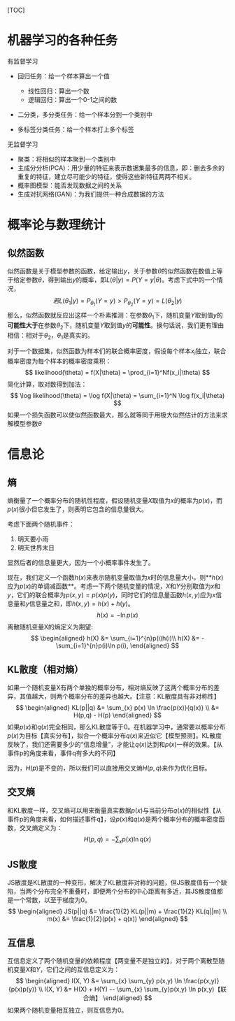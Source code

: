 [TOC]

# 机器学习的各种任务

有监督学习

- 回归任务：给一个样本算出一个值
  - 线性回归：算出一个数
  - 逻辑回归：算出一个0-1之间的数

- 二分类，多分类任务：给一个样本分到一个类别中
- 多标签分类任务：给一个样本打上多个标签

无监督学习

- 聚类：将相似的样本聚到一个类别中
- 主成分分析(PCA)：用少量的特征来表示数据集最多的信息，即：删去多余的重复的特征，建立尽可能少的特征，使得这些新特征两两不相关。
- 概率图模型：能否发现数据之间的关系
- 生成对抗网络(GAN)：为我们提供一种合成数据的方法

# 概率论与数理统计

## 似然函数

似然函数是关于模型参数的函数，给定输出$y$，关于参数$\theta$的似然函数在数值上等于给定参数$\theta$，得到输出$y$的概率，即$L{ \left(\theta \left|y \right. \right) }=P{ \left(Y=y|\theta \right) }$。考虑下式中的一个情况，
$$
若L(\theta_1|y) = P_{\theta_1}(Y=y) > P_{\theta_2}(Y=y) = L(\theta_2|y)
$$
那么，似然函数就反应出这样一个朴素推测：在参数$\theta_1$下，随机变量$Y$取到值$y$的**可能性大于**在参数$\theta_2$下，随机变量$Y$取到值$y$的**可能性**。换句话说，我们更有理由相信：相对于$\theta_2$，$\theta_1$是真实的。

对于一个数据集，似然函数为样本们的联合概率密度，假设每个样本$x_i$独立，联合概率密度为每个样本的概率密度乘积：
$$
likelihood(\theta) = f(X|\theta) = \prod_{i=1}^Nf(x_i|\theta)
$$
简化计算，取对数得到加法：
$$
\log likelihood(\theta) = \log f(X|\theta) = \sum_{i=1}^N \log f(x_i|\theta)
$$
如果一个损失函数可以使似然函数最大，那么就等同于用极大似然估计的方法来求解模型参数$\theta$

# 信息论

## 熵

熵衡量了一个概率分布的随机性程度，假设随机变量$X$取值为$x$的概率为$p(x)$，而$p(x)$很小但它发生了，则表明它包含的信息量很大。

考虑下面两个随机事件：

1. 明天要小雨
2. 明天世界末日

显然后者的信息量更大，因为一个小概率事件发生了。

现在，我们定义一个函数$h(x)$来表示随机变量取值为$x$时的信息量大小，则**$h(x)$应为$p(x)$的单调减函数**。考虑一下两个随机变量的情况，$X$和$Y$分别取值为$x$和$y$，它们的联合概率为$p(x, y) = p(x)p(y)$，同时它们的信息量函数$h(x,y)$应为$x$信息量和$y$信息量之和，即$h(x,y) = h(x) + h(y)$。
$$
h(x) = -\ln p(x)
$$
离散随机变量X的熵定义为期望:
$$
\begin{aligned}
h(X) &= \sum_{i=1}^{n}p(i)h(i)\\
h(X) &= -\sum_{i=1}^{n}p(i)\ln p(i),
\end{aligned}
$$

## KL散度（相对熵）

如果一个随机变量X有两个单独的概率分布，相对熵反映了这两个概率分布的差异，其值越大，则两个概率分布的差异也越大。【注意：KL散度具有非对称性】
$$
\begin{aligned}
KL(p||q) &= \sum_{x} p(x) \ln \frac{p(x)}{q(x)} \\
&= H(p,q) - H(p)
\end{aligned}
$$
如果$p(x)$和$q(x)$完全相同，那么KL散度等于0。在机器学习中，通常要以概率分布$p(x)$为目标【真实分布】，拟合一个概率分布$q(x)$来近似它【模型预测】。KL散度反映了，我们还需要多少的“信息增量”，才能让$q(x)$达到和$p(x)$一样的效果。【从事件p的角度来看，事件q有多大的不同】

因为，$H(p)$是不变的，所以我们可以直接用交叉熵$H(p,q)$来作为优化目标。

## 交叉熵

和KL散度一样，交叉熵可以用来衡量真实数据$p(x)$与当前分布$q(x)$的相似性【从事件p的角度来看，如何描述事件q】，设$p(x)$和$q(x)$是两个概率分布的概率密度函数，交叉熵定义为：
$$
H(p, q) = - \sum_{x}p(x)\ln q(x)
$$

## JS散度

JS散度是KL散度的一种变形，解决了KL散度非对称的问题，但JS散度值有一个缺陷，当两个分布完全不重叠时，即便两个分布的中心距离有多近，其JS散度值都是一个常数，以至于梯度为0。
$$
\begin{aligned}
JS(p||q) &= \frac{1}{2} KL(p||m) + \frac{1}{2} KL(q||m) \\
m(x) &= \frac{1}{2}(p(x) + q(x))
\end{aligned}
$$

## 互信息

互信息定义了两个随机变量的依赖程度【两变量不是独立的】，对于两个离散型随机变量$X$和$Y$，它们之间的互信息定义为：
$$
\begin{aligned}
I(X, Y) &= \sum_{x} \sum_{y} p(x,y) \ln \frac{p(x,y)}{p(x)p(y)} \\
I(X, Y) &= H(X) + H(Y) -- \sum_{x} \sum_{y}p(x,y) \ln p(x,y)【联合熵】
\end{aligned}
$$
如果两个随机变量相互独立，则互信息为0。
